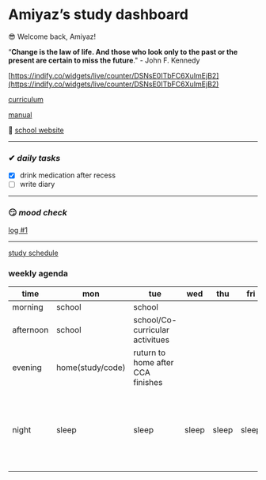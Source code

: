 # Amiyaz’s study dashboard

<aside>
😎 Welcome back, Amiyaz!

</aside>

“**Change is the law of life. And those who look only to the past or the present are certain to miss the future**." - John F. Kennedy

[https://indify.co/widgets/live/counter/DSNsE0ITbFC6XuImEjB2](https://indify.co/widgets/live/counter/DSNsE0ITbFC6XuImEjB2)

[curriculum](https://www.notion.so/a995b9415dbe428f942f8a9adda7d6fd)

[manual](https://www.notion.so/manual-49ab79bd22e3470e9e9211b9c8651bac)

🍏 [school website](http://www.youtube.com/cajunkoiacademy)

---

### ✔ *daily tasks*

- [x]  drink medication after recess
- [ ]  write diary

---

### 😏 *mood check*

[log #1](https://www.notion.so/log-1-820bba3f585342eaa774c982d1f5792f)

---

[study schedule](https://www.notion.so/39a447045f48480582bf35be1685c7d2)

### weekly agenda

| time | mon | tue | wed | thu | fri | sat | sun |
| --- | --- | --- | --- | --- | --- | --- | --- |
| morning | school | school |  |  |  |  |  |
| afternoon | school | school/Co-curricular activitues |  |  |  |  |  |
| evening | home(study/code) | ruturn to home after CCA finishes |  |  |  |  |  |
| night | sleep | sleep | sleep | sleep | sleep | sleep a bit later than usual as tomorrow is sunday | sleep early as school starts the next day |